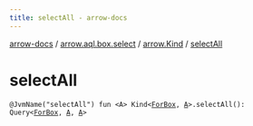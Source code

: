 ```yaml
---
title: selectAll - arrow-docs
---
```


[arrow-docs](../../index.html) / [arrow.aql.box.select](../index.html) / [arrow.Kind](index.html) / [selectAll](./select-all.html)

# selectAll

`@JvmName("selectAll") fun <A> Kind<`[`ForBox`](../../arrow.aql/-for-box.html)`, `[`A`](select-all.html#A)`>.selectAll(): Query<`[`ForBox`](../../arrow.aql/-for-box.html)`, `[`A`](select-all.html#A)`, `[`A`](select-all.html#A)`>`